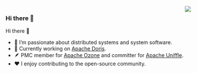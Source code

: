<img align="right" src="https://github-readme-stats.vercel.app/api?username=kaijchen&show_icons=true&theme=buefy" />


### Hi there 👋

Hi there 👋
- 🌱 I’m passionate about distributed systems and system software.
- 🔭 Currently working on  [Apache Doris](https://github.com/apache/doris).
- 🪶 PMC member for [Apache Ozone](https://github.com/apache/ozone) and committer for [Apache Uniffle](https://github.com/apache/incubator-uniffle).
- ❤️ I enjoy contributing to the open-source community.

<!--
**kaijchen/kaijchen** is a ✨ _special_ ✨ repository because its `README.md` (this file) appears on your GitHub profile.

Here are some ideas to get you started:

- 🔭 I’m currently working on ...
- 🌱 I’m currently learning ...
- 👯 I’m looking to collaborate on ...
- 🤔 I’m looking for help with ...
- 💬 Ask me about ...
- 📫 How to reach me: ...
- 😄 Pronouns: ...
- ⚡ Fun fact: ...
-->
